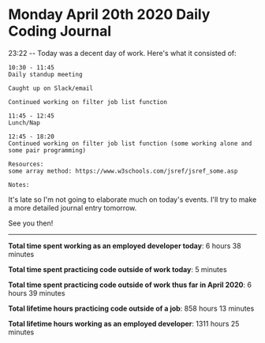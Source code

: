 # Monday April 20th 2020 Daily Coding Journal

23:22 -- Today was a decent day of work. Here's what it consisted of:
```
10:30 - 11:45
Daily standup meeting

Caught up on Slack/email

Continued working on filter job list function

11:45 - 12:45
Lunch/Nap

12:45 - 18:20
Continued working on filter job list function (some working alone and some pair programming)

Resources:
some array method: https://www.w3schools.com/jsref/jsref_some.asp

Notes:
```
It's late so I'm not going to elaborate much on today's events. I'll try to make a more detailed journal entry tomorrow.

See you then!
___
**Total time spent working as an employed developer today**: 6 hours 38 minutes

**Total time spent practicing code outside of work today**: 5 minutes

**Total time spent practicing code outside of work thus far in April 2020**: 6 hours 39 minutes

**Total lifetime hours practicing code outside of a job**: 858 hours 13 minutes

**Total lifetime hours working as an employed developer**: 1311 hours 25 minutes